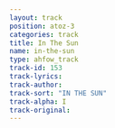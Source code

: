 ```yaml
---
layout: track
position: atoz-3
categories: track
title: In The Sun
name: in-the-sun
type: ahfow_track
track-id: 153
track-lyrics: 
track-author: 
track-sort: "IN THE SUN"
track-alpha: I
track-original: 
---
```

